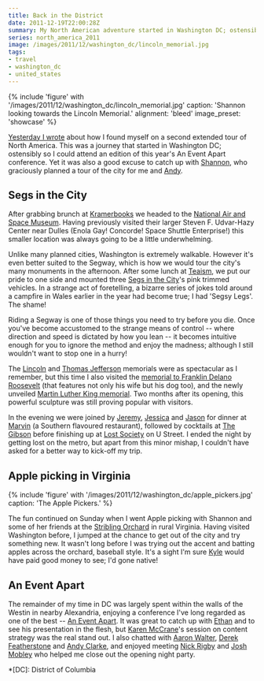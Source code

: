 ```yaml
---
title: Back in the District
date: 2011-12-19T22:00:28Z
summary: My North American adventure started in Washington DC; ostensibly so I could attend an edition of this year's An Event Apart conference. Yet it was also a good excuse to catch up with Shannon, who graciously planned a tour of the city for me and Andy.
series: north_america_2011
image: /images/2011/12/washington_dc/lincoln_memorial.jpg
tags:
- travel
- washington_dc
- united_states
---
```

{% include 'figure' with '/images/2011/12/washington_dc/lincoln_memorial.jpg'
  caption: 'Shannon looking towards the Lincoln Memorial.'
  alignment: 'bleed'
  image_preset: 'showcase'
%}

[Yesterday I wrote][1] about how I found myself on a second extended tour of North America. This was a journey that started in Washington DC; ostensibly so I could attend an edition of this year's An Event Apart conference. Yet it was also a good excuse to catch up with [Shannon][2], who graciously planned a tour of the city for me and [Andy][3].

## Segs in the City

After grabbing brunch at [Kramerbooks][4] we headed to the [National Air and Space Museum][5]. Having previously visited their larger Steven F. Udvar-Hazy Center near Dulles (Enola Gay! Concorde! Space Shuttle Enterprise!) this smaller location was always going to be a little underwhelming.

Unlike many planned cities, Washington is extremely walkable. However it's even better suited to the Segway, which is how we would tour the city's many monuments in the afternoon. After some lunch at [Teaism][6], we put our pride to one side and mounted three [Segs in the City][7]'s pink trimmed vehicles. In a strange act of foretelling, a bizarre series of jokes told around a campfire in Wales earlier in the year had become true; I had 'Segsy Legs'. The shame!

Riding a Segway is one of those things you need to try before you die. Once you've become accustomed to the strange means of control -- where direction and speed is dictated by how you lean -- it becomes intuitive enough for you to ignore the method and enjoy the madness; although I still wouldn't want to stop one in a hurry!

The [Lincoln][8] and [Thomas Jefferson][9] memorials were as spectacular as I remember, but this time I also visited the [memorial to Franklin Delano Roosevelt][10] (that features not only his wife but his dog too), and the newly unveiled [Martin Luther King memorial][11]. Two months after its opening, this powerful sculpture was still proving popular with visitors.

In the evening we were joined by [Jeremy][12], [Jessica][13] and [Jason][14] for dinner at [Marvin][15] (a Southern flavoured restaurant), followed by cocktails at [The Gibson][16] before finishing up at [Lost Society][17] on U Street. I ended the night by getting lost on the metro, but apart from this minor mishap, I couldn't have asked for a better way to kick-off my trip.

## Apple picking in Virginia

{% include 'figure' with '/images/2011/12/washington_dc/apple_pickers.jpg'
  caption: 'The Apple Pickers.'
%}

The fun continued on Sunday when I went Apple picking with Shannon and some of her friends at the [Stribling Orchard][18] in rural Virginia. Having visited Washington before, I jumped at the chance to get out of the city and try something new. It wasn't long before I was trying out the accent and batting apples across the orchard, baseball style. It's a sight I'm sure [Kyle][19] would have paid good money to see; I'd gone native!

## An Event Apart

The remainder of my time in DC was largely spent within the walls of the Westin in nearby Alexandria, enjoying a conference I've long regarded as one of the best -- [An Event Apart][20]. It was great to catch up with [Ethan][21] and to see his presentation in the flesh, but [Karen McCrane][22]'s session on content strategy was the real stand out. I also chatted with [Aaron Walter][23], [Derek Featherstone][24] and [Andy Clarke][25], and enjoyed meeting [Nick Rigby][26] and [Josh Mobley][27] who helped me close out the opening night party.

[1]: /2011/12/north_america
[2]: http://shannonmbutler.com/
[3]: http://andybudd.com/
[4]: http://www.kramers.com/
[5]: http://www.nasm.si.edu/
[6]: http://www.teaism.com/
[7]: http://www.segsinthecity.com/
[8]: http://en.wikipedia.org/wiki/Lincoln_Memorial
[9]: http://en.wikipedia.org/wiki/Thomas_Jefferson_Memorial
[10]: http://en.wikipedia.org/wiki/Franklin_Delano_Roosevelt_Memorial
[11]: http://en.wikipedia.org/wiki/MLK_Memorial
[12]: http://adactio.com/
[13]: http://wordridden.com/
[14]: http://sixtwothree.org/
[15]: http://marvindc.com/
[16]: http://thegibsondc.com/
[17]: http://lostsociety-dc.com/
[18]: http://striblingorchard.com/
[19]: http://www.houseofkyle.com/
[20]: http://aneventapart.com/2011/dc/
[21]: http://ethanmarcotte.com/
[22]: http://karenmcgrane.com/
[23]: http://aarronwalter.com/
[24]: http://boxofchocolates.ca/
[25]: http://stuffandnonsense.co.uk/
[26]: http://nickrigby.com/
[27]: http://joshmobley.org/

*[DC]: District of Columbia
